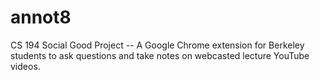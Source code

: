 # annot8
CS 194 Social Good Project -- A Google Chrome extension for Berkeley students to ask questions and take notes on webcasted lecture YouTube videos.